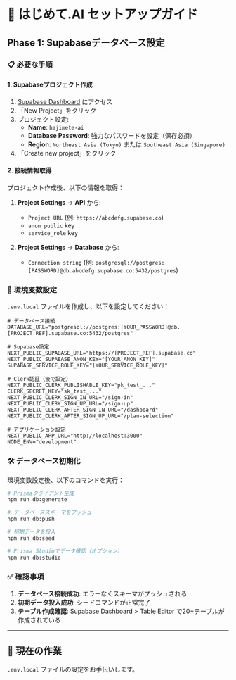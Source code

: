 # 🚀 はじめて.AI セットアップガイド

## Phase 1: Supabaseデータベース設定

### 📋 必要な手順

#### 1. Supabaseプロジェクト作成
1. [Supabase Dashboard](https://supabase.com/dashboard) にアクセス
2. 「New Project」をクリック
3. プロジェクト設定:
   - **Name**: `hajimete-ai`
   - **Database Password**: 強力なパスワードを設定（保存必須）
   - **Region**: `Northeast Asia (Tokyo)` または `Southeast Asia (Singapore)`
4. 「Create new project」をクリック

#### 2. 接続情報取得
プロジェクト作成後、以下の情報を取得：

1. **Project Settings** → **API** から:
   - `Project URL` (例: `https://abcdefg.supabase.co`)
   - `anon public` key
   - `service_role` key

2. **Project Settings** → **Database** から:
   - `Connection string` (例: `postgresql://postgres:[PASSWORD]@db.abcdefg.supabase.co:5432/postgres`)

### 📝 環境変数設定

`.env.local` ファイルを作成し、以下を設定してください：

```env
# データベース接続
DATABASE_URL="postgresql://postgres:[YOUR_PASSWORD]@db.[PROJECT_REF].supabase.co:5432/postgres"

# Supabase設定
NEXT_PUBLIC_SUPABASE_URL="https://[PROJECT_REF].supabase.co"
NEXT_PUBLIC_SUPABASE_ANON_KEY="[YOUR_ANON_KEY]"
SUPABASE_SERVICE_ROLE_KEY="[YOUR_SERVICE_ROLE_KEY]"

# Clerk認証（後で設定）
NEXT_PUBLIC_CLERK_PUBLISHABLE_KEY="pk_test_..."
CLERK_SECRET_KEY="sk_test_..."
NEXT_PUBLIC_CLERK_SIGN_IN_URL="/sign-in"
NEXT_PUBLIC_CLERK_SIGN_UP_URL="/sign-up"
NEXT_PUBLIC_CLERK_AFTER_SIGN_IN_URL="/dashboard"
NEXT_PUBLIC_CLERK_AFTER_SIGN_UP_URL="/plan-selection"

# アプリケーション設定
NEXT_PUBLIC_APP_URL="http://localhost:3000"
NODE_ENV="development"
```

### 🛠 データベース初期化

環境変数設定後、以下のコマンドを実行：

```bash
# Prismaクライアント生成
npm run db:generate

# データベーススキーマをプッシュ
npm run db:push

# 初期データを投入
npm run db:seed

# Prisma Studioでデータ確認（オプション）
npm run db:studio
```

### ✅ 確認事項

1. **データベース接続成功**: エラーなくスキーマがプッシュされる
2. **初期データ投入成功**: シードコマンドが正常完了
3. **テーブル作成確認**: Supabase Dashboard > Table Editor で20+テーブルが作成されている

---

## 🔄 現在の作業

`.env.local` ファイルの設定をお手伝いします。